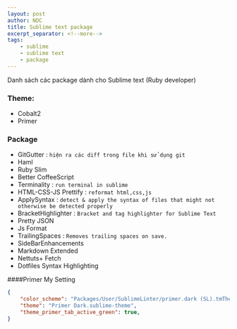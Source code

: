 ```yaml
---
layout: post
author: NDC
title: Sublime text package
excerpt_separator: <!--more-->
tags:
    - sublime
    - sublime text
    - package
---
```


Danh sách các package dành cho Sublime text (Ruby developer)

### Theme:

+ Cobalt2
+ Primer


### Package


+ GitGutter : `hiện ra các diff trong file khi sử dụng git`
+ Haml
+ Ruby Slim
+ Better CoffeeScript
+ Terminality : `run terminal in sublime`
+ HTML-CSS-JS Prettify : `reformat html,css,js`
+ ApplySyntax : `detect & apply the syntax of files that might not otherwise be detected properly`
+ BracketHighlighter : `Bracket and tag highlighter for Sublime Text`
+ Pretty JSON
+ Js Format
+ TrailingSpaces : `Removes trailing spaces on save.`
+ SideBarEnhancements
+ Markdown Extended
+ Nettuts+ Fetch
+ Dotfiles Syntax Highlighting



####Primer
My Setting

```JSON
{
    "color_scheme": "Packages/User/SublimeLinter/primer.dark (SL).tmTheme",
    "theme": "Primer Dark.sublime-theme",
    "theme_primer_tab_active_green": true,
}
```
